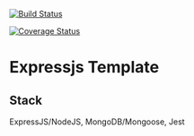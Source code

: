 [![Build Status](https://travis-ci.com/okezieobi/expressjs-mongodb.svg?branch=main)](https://travis-ci.com/okezieobi/expressjs-mongodb)

[![Coverage Status](https://coveralls.io/repos/github/okezieobi/expressjs-mongodb/badge.svg?branch=main)](https://coveralls.io/github/okezieobi/expressjs-mongodb?branch=main)
# Expressjs Template
## Stack
ExpressJS/NodeJS, MongoDB/Mongoose, Jest
